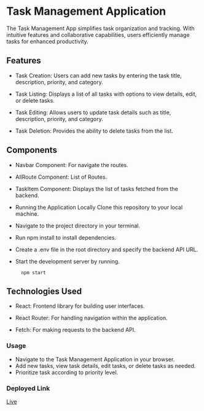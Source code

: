 # Task Management Application 
The Task Management App simplifies task organization and tracking. With intuitive features and collaborative capabilities, users efficiently manage tasks for enhanced productivity.

## Features
- Task Creation: Users can add new tasks by entering the task title, description, priority, and category.

- Task Listing: Displays a list of all tasks with options to view details, edit, or delete tasks.


- Task Editing: Allows users to update task details such as title, description, priority, and category.

- Task Deletion: Provides the ability to delete tasks from the list.

## Components
- Navbar Component: For navigate the routes.

- AllRoute Component: List of Routes.

- TaskItem Component: Displays the list of tasks fetched from the backend.

- Running the Application Locally
Clone this repository to your local machine.

- Navigate to the project directory in your terminal.

- Run npm install to install dependencies.

- Create a .env file in the root directory and specify the backend API URL.

- Start the development server by running.

        npm start

## Technologies Used
- React: Frontend library for building user interfaces.
- React Router: For handling navigation within the application.

- Fetch: For making requests to the backend API.

### Usage
- Navigate to the Task Management Application in your browser.
- Add new tasks, view task details, edit tasks, or delete tasks as needed.
- Prioritize task according to priority level.

### Deployed Link

[Live](https://task-b4x6m8qzz-manoj7654s-projects.vercel.app)